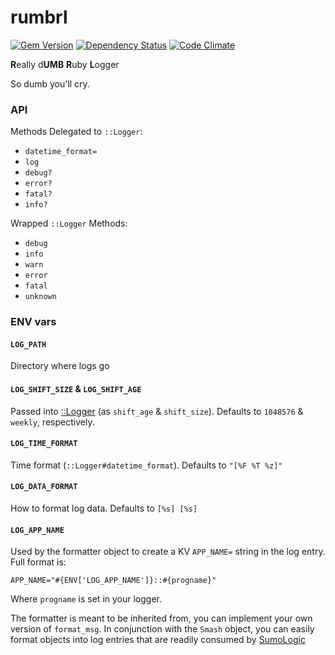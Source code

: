 rumbrl
======

[![Gem Version](https://badge.fury.io/rb/rumbrl.svg)](http://badge.fury.io/rb/rumbrl)
[![Dependency Status](https://gemnasium.com/behance/rumbrl.svg)](https://gemnasium.com/behance/rumbrl)
[![Code Climate](https://codeclimate.com/github/behance/rumbrl/badges/gpa.svg)](https://codeclimate.com/github/behance/rumbrl)

**R**eally d**UMB** **R**uby **L**ogger

So dumb you'll cry.

### API

Methods Delegated to `::Logger`:

- `datetime_format=`
- `log`
- `debug?`
- `error?`
- `fatal?`
- `info?`

Wrapped `::Logger` Methods:

- `debug`
- `info`
- `warn`
- `error`
- `fatal`
- `unknown`

### ENV vars

#### `LOG_PATH`

Directory where logs go

#### `LOG_SHIFT_SIZE` & `LOG_SHIFT_AGE`

Passed into [::Logger](http://www.ruby-doc.org/stdlib-2.1.0/libdoc/logger/rdoc/Logger.html) (as `shift_age` & `shift_size`). Defaults to `1048576` & `weekly`, respectively.

#### `LOG_TIME_FORMAT`

Time format (`::Logger#datetime_format`). Defaults to `"[%F %T %z]"`

#### `LOG_DATA_FORMAT`

How to format log data. Defaults to `[%s] [%s]`

#### `LOG_APP_NAME`

Used by the formatter object to create a KV `APP_NAME=` string in the log entry. Full format is:

```
APP_NAME="#{ENV['LOG_APP_NAME']}::#{progname}"
```

Where `progname` is set in your logger.

The formatter is meant to be inherited from, you can implement your own version of `format_msg`. In conjunction with the `Smash` object, you can easily format objects into log entries that are readily consumed by [SumoLogic](https://www.sumologic.com/)
